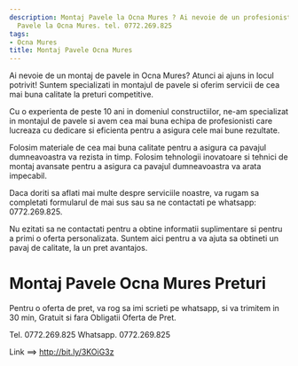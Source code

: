 ```yaml
---
description: Montaj Pavele la Ocna Mures ? Ai nevoie de un profesionist in Montaj
  Pavele la Ocna Mures. tel. 0772.269.825
tags:
- Ocna Mures
title: Montaj Pavele Ocna Mures
---
```




Ai nevoie de un montaj de pavele in Ocna Mures? Atunci ai ajuns in locul potrivit! Suntem specializati in montajul de pavele si oferim servicii de cea mai buna calitate la preturi competitive. 

Cu o experienta de peste 10 ani in domeniul constructiilor, ne-am specializat in montajul de pavele si avem cea mai buna echipa de profesionisti care lucreaza cu dedicare si eficienta pentru a asigura cele mai bune rezultate. 

Folosim materiale de cea mai buna calitate pentru a asigura ca pavajul dumneavoastra va rezista in timp. Folosim tehnologii inovatoare si tehnici de montaj avansate pentru a asigura ca pavajul dumneavoastra va arata impecabil. 

Daca doriti sa aflati mai multe despre serviciile noastre, va rugam sa completati formularul de mai sus sau sa ne contactati pe whatsapp: 0772.269.825. 

Nu ezitati sa ne contactati pentru a obtine informatii suplimentare si pentru a primi o oferta personalizata. Suntem aici pentru a va ajuta sa obtineti un pavaj de calitate, la un pret avantajos.

# Montaj Pavele Ocna Mures Preturi
Pentru o oferta de pret, va rog sa imi scrieti pe whatsapp, si va trimitem in 30 min, Gratuit si fara Obligatii Oferta de Pret.

Tel. 0772.269.825
Whatsapp. 0772.269.825

Link ==> http://bit.ly/3KOiG3z